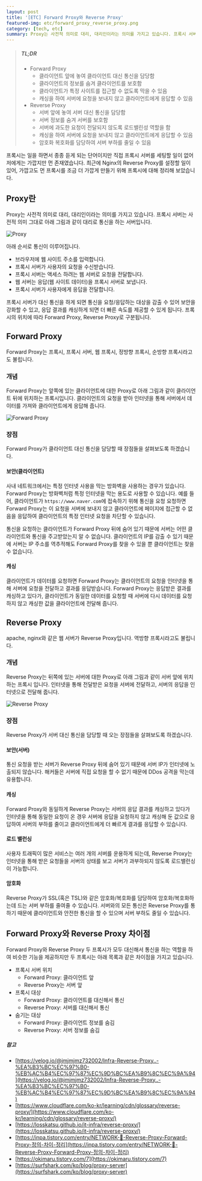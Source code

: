 ```yaml
---
layout: post
title: '[ETC] Forward Proxy와 Reverse Proxy'
featured-img: etc/forward_proxy_reverse_proxy.png
category: [tech, etc]
summary: Proxy는 사전적 의미로 대리, 대리인이라는 의미를 가지고 있습니다. 프록시 서버는 사전적 의미 그대로 아래 그림과 같이 대리로 통신을 하는 서버입니다.
---
```


> ##### TL;DR
> - Forward Proxy
>   - 클라이언트 앞에 놓여 클라이언트 대신 통신을 담당함
>   - 클라이언트의 정보를 숨겨 클라이언트를 보호함
>   - 클라이언트가 특정 사이트를 접근할 수 없도록 막을 수 있음
>   - 캐싱을 하여 서버에 요청을 보내지 않고 클라이언트에게 응답할 수 있음
> - Reverse Proxy
>   - 서버 앞에 놓여 서버 대신 통신을 담당함
>   - 서버 정보를 숨겨 서버를 보호함
>   - 서버에 과도한 요청이 전달되지 않도록 로드밸린성 역할을 함
>   - 캐싱을 하여 서버에 요청을 보내지 않고 클라이언트에게 응답할 수 있음
>   - 암호화 복호화를 담당하여 서버 부하를 줄일 수 있음

프록시는 일을 하면서 종종 듣게 되는 단어이지만 직접 프록시 서버를 세팅할 일이 없어 저에게는 가깝지만 먼 존재였습니다. 최근에 Nginx의 Reverse Proxy를 설정할 일이 있어, 가깝고도 먼 프록시를 조금 더 가깝게 만들기 위해 프록시에 대해 정리해 보았습니다.

## Proxy란
Proxy는 사전적 의미로 대리, 대리인이라는 의미를 가지고 있습니다. 프록시 서버는 사전적 의미 그대로 아래 그림과 같이 대리로 통신을 하는 서버입니다.

![Proxy](/assets/img/posts/etc/proxy.png)

아래 순서로 통신이 이루어집니다.

- 브라우저에 웹 사이트 주소를 입력합니다.
- 프록시 서버가 사용자의 요청을 수신받습니다.
- 프록시 서버는 액세스 하려는 웹 서버로 요청을 전달합니다.
- 웹 서버는 응답(웹 사이트 데이터)을 프록시 서버로 보냅니다.
- 프록시 서버가 사용자에게 응답을 전달합니다.

프록시 서버가 대신 통신을 하게 되면 통신을 요청/응답하는 대상을 감출 수 있어 보안을 강화할 수 있고, 응답 결과를 캐싱하게 되면 더 빠른 속도를 제공할 수 있게 됩니다. 프록시의 위치에 따라 Forward Proxy, Reverse Proxy로 구분됩니다.

## Forward Proxy
Forward Proxy는 프록시, 프록시 서버, 웹 프록시, 정방향 프록시, 순방향 프록시라고도 불립니다.

### 개념
Forward Proxy는 앞쪽에 있는 클라이언트에 대한 Proxy로 아래 그림과 같이 클라이언트 뒤에 위치하는 프록시입니다. 클라이언트의 요청을 받아 인터넷을 통해 서버에서 데이터를 가져와 클라이언트에게 응답해 줍니다.

![Forward Proxy](/assets/img/posts/etc/forward_proxy.png)

### 장점
Forward Proxy가 클라이언트 대신 통신을 담당할 때 장점들을 살펴보도록 하겠습니다.

#### 보안(클라이언트)
사내 네트워크에서는 특정 인터넷 사용을 막는 방화벽을 사용하는 경우가 있습니다. Forward Proxy는 방화벽처럼 특정 인터넷을 막는 용도로 사용할 수 있습니다. 예를 들어, 클라이언트가 `https://www.naver.com`에 접속하기 위해 통신을 요청 요청하면 Forward Proxy는 이 요청을 서버에 보내지 않고 클라이언트에 페이지에 접근할 수 없음을 응답하여 클라이언트의 특정 인터넷 요청을 차단할 수 있습니다.

통신을 요청하는 클라이언트가 Forward Proxy 뒤에 숨어 있기 때문에 서버는 어떤 클라이언트와 통신을 주고받았는지 알 수 없습니다. 클라이언트의 IP를 감출 수 있기 때문에 서버는 IP 주소를 역추적해도 Forward Proxy를 찾을 수 있을 뿐 클라이언트는 찾을 수 없습니다.

#### 캐싱
클라이언트가 데이터를 요청하면 Forward Proxy는 클라이언트의 요청을 인터넷을 통해 서버에 요청을 전달하고 결과를 응답받습니다. Forward Proxy는 응답받은 결과를 캐싱하고 있다가, 클라이언트가 동일한 데이터를 요청할 때 서버에 다시 데이터를 요청하지 않고 캐싱한 값을 클라이언트에 전달해 줍니다.

## Reverse Proxy
apache, nginx와 같은 웹 서버가 Reverse Proxy입니다. 역방향 프록시라고도 불립니다.

### 개념
Reverse Proxy는 뒤쪽에 있는 서버에 대한 Proxy로 아래 그림과 같이 서버 앞에 위치하는 프록시 입니다. 인터넷을 통해 전달받은 요청을 서버에 전달하고, 서버의 응답을 인터넷으로 전달해 줍니다.

![Reverse Proxy](/assets/img/posts/etc/reverse_proxy.png)

### 장점
Reverse Proxy가 서버 대신 통신을 담당할 때 오는 장점들을 살펴보도록 하겠습니다.

#### 보안(서버)
통신 요청을 받는 서버가 Reverse Proxy 뒤에 숨어 있기 때문에 서버 IP가 인터넷에 노출되지 않습니다. 해커들은 서버에 직접 요청을 할 수 없기 때문에 DDos 공격을 막는데 유용합니다.

#### 캐싱
Forward Proxy와 동일하게 Reverse Proxy는 서버의 응답 결과를 캐싱하고 있다가 인터넷을 통해 동일한 요청이 온 경우 서버에 응답을 요청하지 않고 캐싱해 둔 값으로 응답하여 서버의 부하를 줄이고 클라이언트에게 더 빠르게 결과를 응답할 수 있습니다.

#### 로드 밸런싱
사용자 트래픽이 많은 서비스는 여러 개의 서버를 운용하게 되는데, Reverse Proxy는 인터넷을 통해 받은 요청들을 서버의 상태를 보고 서버가 과부하되지 않도록 로드밸런싱이 가능합니다.

#### 암호화
Reverse Proxy가 SSL(혹은 TSL)와 같은 암호화/복호화를 담당하여 암호화/복호화하는데 드는 서버 부하를 줄여줄 수 있습니다. 서버와의 모든 통신은 Reverse Proxy를 통하기 때문에 클라이언트와 안전한 통신을 할 수 있으며 서버 부하도 줄일 수 있습니다.

## Forward Proxy와 Reverse Proxy 차이점
Forward Proxy와 Reverse Proxy 두 프록시가 모두 대신해서 통신을 하는 역할을 하여 비슷한 기능을 제공하지만 두 프록시는 아래 목록과 같은 차이점을 가지고 있습니다.

- 프록시 서버 위치
  - Forward Proxy: 클라이언트 앞
  - Reverse Proxy는 서버 앞
- 프록시 대상
  - Forward Proxy: 클라이언트를 대신해서 통신
  - Reverse Proxy: 서버를 대신해서 통신
- 숨기는 대상
  - Forward Proxy: 클라이언트 정보를 숨김
  - Reverse Proxy: 서버 정보를 숨김

##### 참고
- [https://velog.io/@jmjmjmz732002/Infra-Reverse-Proxy..-%EA%B3%BC%EC%97%B0-%EB%AC%B4%EC%97%87%EC%9D%BC%EA%B9%8C%EC%9A%94](https://velog.io/@jmjmjmz732002/Infra-Reverse-Proxy..-%EA%B3%BC%EC%97%B0-%EB%AC%B4%EC%97%87%EC%9D%BC%EA%B9%8C%EC%9A%94)
- [https://www.cloudflare.com/ko-kr/learning/cdn/glossary/reverse-proxy/](https://www.cloudflare.com/ko-kr/learning/cdn/glossary/reverse-proxy/)
- [https://losskatsu.github.io/it-infra/reverse-proxy/](https://losskatsu.github.io/it-infra/reverse-proxy/)
- [https://inpa.tistory.com/entry/NETWORK-📡-Reverse-Proxy-Forward-Proxy-정의-차이-정리](https://inpa.tistory.com/entry/NETWORK-📡-Reverse-Proxy-Forward-Proxy-정의-차이-정리)
- [https://okimaru.tistory.com/7](https://okimaru.tistory.com/7)
- [https://surfshark.com/ko/blog/proxy-server](https://surfshark.com/ko/blog/proxy-server)
